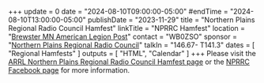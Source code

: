 +++
update = 0
date = "2024-08-10T09:00:00-05:00"
#endTime = "2024-08-10T13:00:00-05:00"
publishDate = "2023-11-29"
title = "Northern Plains Regional Radio Council Hamfest"
linkTitle = "NPRRC Hamfest"
location = "[Brewster MN American Legion Post](https://duckduckgo.com/?t=ffcm&q=825+3rd+Avenue+Brewster%2C+MN+56119&ia=web&iaxm=maps)"
contact = "WB0ZSO"
sponsor = "[Northern Plains Regional Radio Council](https://www.facebook.com/groups/613395962166982)"
talkIn = "146.67- T141.3"
dates = [ "Regional Hamfests" ]
outputs = [ "HTML", "Calendar" ]
+++
Please visit the
[ARRL Northern Plains Regional Radio Council Hamfest page](http://www.arrl.org/hamfests/northern-plains-regional-radio-council-hamfest-8)
or the
[NPRRC Facebook page](https://www.facebook.com/groups/613395962166982)
for more information.

